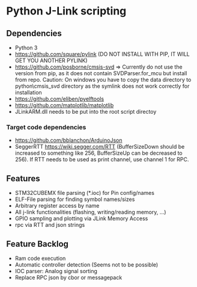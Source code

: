 # Python J-Link scripting

## Dependencies

* Python 3
* <https://github.com/square/pylink> (DO NOT INSTALL WITH PIP, IT WILL GET YOU ANOTHER PYLINK)
* <https://github.com/posborne/cmsis-svd>
  => Currently do not use the version from pip, as it does not contain SVDParser.for_mcu but install from repo. Caution: On windows you have to copy the data directory to python\cmsis_svd directory as the symlink does not work correctly for installation
* <https://github.com/eliben/pyelftools>
* https://github.com/matplotlib/matplotlib
* JLinkARM.dll needs to be put into the root script directoy

### Target code dependencies
* <https://github.com/bblanchon/ArduinoJson>
* SeggerRTT <https://wiki.segger.com/RTT> (BufferSizeDown should be increased to something like 256, BufferSizeUp can be decreased to 256). If RTT needs to be used as print channel, use channel 1 for RPC.

## Features

* STM32CUBEMX file parsing (\*.ioc) for Pin config/names
* ELF-File parsing for finding symbol names/sizes
* Arbitrary register access by name
* All j-link functionalities (flashing, writing/reading memory, ...)
* GPIO sampling and plotting via JLink Memory Access
* rpc via RTT and json strings

## Feature Backlog

* Ram code execution
* Automatic controller detection (Seems not to be possible)
* IOC parser: Analog signal sorting
* Replace RPC json by cbor or messagepack

